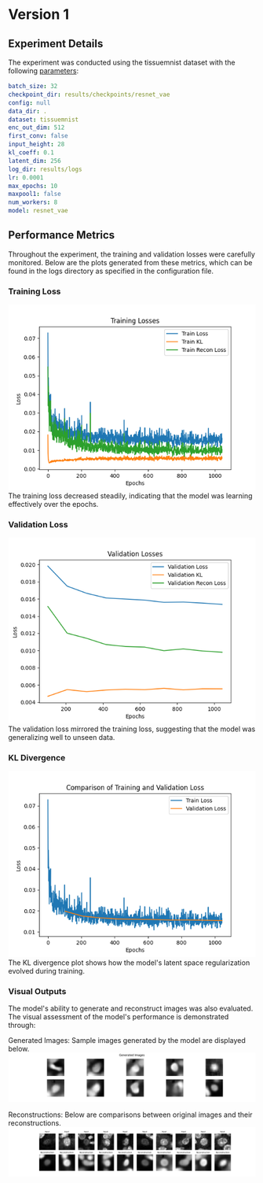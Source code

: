 # Version 1

## Experiment Details

The experiment was conducted using the tissuemnist dataset with the following [parameters](hparams.yaml):

```yaml
batch_size: 32
checkpoint_dir: results/checkpoints/resnet_vae
config: null
data_dir: .
dataset: tissuemnist
enc_out_dim: 512
first_conv: false
input_height: 28
kl_coeff: 0.1
latent_dim: 256
log_dir: results/logs
lr: 0.0001
max_epochs: 10
maxpool1: false
num_workers: 8
model: resnet_vae
```

## Performance Metrics

Throughout the experiment, the training and validation losses were carefully monitored. Below are the plots generated from these metrics, which can be found in the logs directory as specified in the configuration file.

### Training Loss

![Training Loss Plot](train_losses.png)  
The training loss decreased steadily, indicating that the model was learning effectively over the epochs.

### Validation Loss

![Validation Loss Plot](val_losses.png)  
The validation loss mirrored the training loss, suggesting that the model was generalizing well to unseen data.

### KL Divergence

![KL Divergence Plot](loss_comparison.png)  
The KL divergence plot shows how the model's latent space regularization evolved during training.

### Visual Outputs

The model's ability to generate and reconstruct images was also evaluated. The visual assessment of the model's performance is demonstrated through:

Generated Images: Sample images generated by the model are displayed below.
![Generated Images](generated_images.png)

Reconstructions: Below are comparisons between original images and their reconstructions.
![Reconstructions](reconstructions.png)

